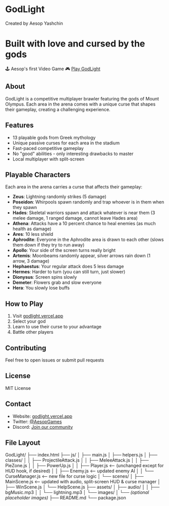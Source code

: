 # GodLight 
Created by Aesop Yashchin

# Built with love and cursed by the gods
🕹️ Aesop's first Video Game 🎮
[Play GodLight](https://godlight.vercel.app/)

## About
GodLight is a competitive multiplayer brawler featuring the gods of Mount Olympus. Each area in the arena comes with a unique curse that shapes their gameplay, creating a challenging experience.

## Features
* 13 playable gods from Greek mythology
* Unique passive curses for each area in the stadium
* Fast-paced competitive gameplay
* No "good" abilities - only interesting drawbacks to master
* Local multiplayer with split-screen

## Playable Characters
Each area in the arena carries a curse that affects their gameplay:

* **Zeus**: Lightning randomly strikes (5 damage)
* **Poseidon**: Whirpools spawn randomly and trap whoever is in them when they spawn
* **Hades**: Skeletal warriors spawn and attack whatever is near them (3 melee damage, 1 ranged damage, cannot leave Hades area)
* **Athena**: Attacks have a 10 percent chance to heal enemies (as much health as damage)
* **Ares**: 10 less shield 
* **Aphrodite**: Everyone in the Aphrodite area is drawn to each other (slows them down if they try to run away)
* **Apollo**: Your side of the screen turns really bright
* **Artemis**: Moonbeams randomly appear, silver arrows rain down (1 arrow, 3 damage)
* **Hephaestus**: Your regular attack does 5 less damage
* **Hermes**: Harder to turn (you can still turn, just slower)
* **Dionysus**: Screen spins slowly
* **Demeter**: Flowers grab and slow everyone
* **Hera**: You slowly lose buffs

## How to Play
1. Visit [godlight.vercel.app](https://godlight.vercel.app/)
2. Select your god
3. Learn to use their curse to your advantage
4. Battle other players

## Contributing
Feel free to open issues or submit pull requests

## License
MIT License

## Contact
* Website: [godlight.vercel.app](https://godlight.vercel.app/)
* Twitter: [@AesopGames](#)
* Discord: [Join our community](#)

## File Layout

GodLight/
├── index.html
├── js/
│   ├── main.js
│   ├── helpers.js
│   ├── classes/
│   │   ├── ProjectileAttack.js
│   │   ├── MeleeAttack.js
│   │   ├── PieZone.js
│   │   ├── PowerUp.js
│   │   ├── Player.js        <-- (unchanged except for HUD hook, if desired)
│   │   ├── Enemy.js         <-- updated enemy AI
│   │   └── CurseManager.js  <-- new file for curse logic
│   └── scenes/
│       ├── MainScene.js     <-- updated with audio, split-screen HUD & curse manager
│       ├── WinScene.js
│       └── HelpScene.js
├── assets/
│   ├── audio/
│   │   ├── bgMusic.mp3
│   │   └── lightning.mp3
│   └── images/
│       └── *(optional placeholder images)*
├── README.md
└── package.json
